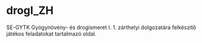 # drogI_ZH
SE-GYTK Gyógynövény- és drogismeret I. 1. zárthelyi dolgozatára felkészítő játékos feladatokat tartalmazó oldal.
